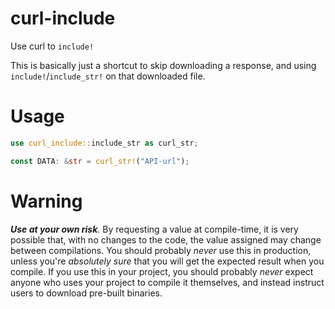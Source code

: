 # curl-include
Use curl to `include!`

This is basically just a shortcut to skip downloading a response, and using `include!`/`include_str!` on that downloaded file.

# Usage
```rust
use curl_include::include_str as curl_str;

const DATA: &str = curl_str!("API-url");
```

# Warning
*__Use at your own risk__*. By requesting a value at compile-time, it is very possible that, with no changes to the code,
the value assigned may change between compilations. You should probably *never* use this in production, unless you're
*absolutely sure* that you will get the expected result when you compile. If you use this in your project, you should probably
*never* expect anyone who uses your project to compile it themselves, and instead instruct users to download pre-built
binaries.
